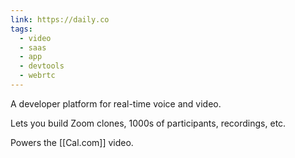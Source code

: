 ```yaml
---
link: https://daily.co
tags:
  - video
  - saas
  - app
  - devtools
  - webrtc
---
```

A developer platform for real-time voice and video.

Lets you build Zoom clones, 1000s of participants, recordings, etc.

Powers the [[Cal.com]] video.